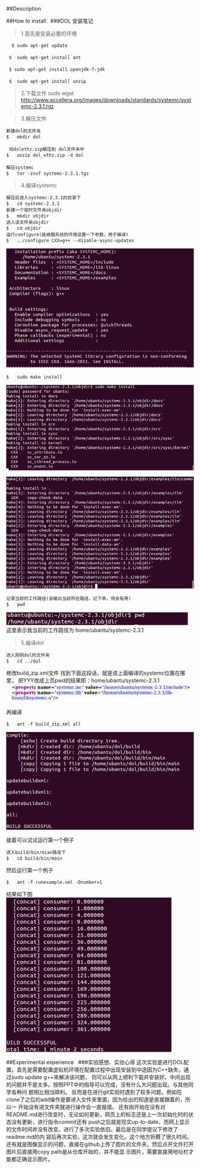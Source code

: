 ##Description
  
 
##How to install   
###DOL 安装笔记
>1.首先是安装必要的环境
  
      $	sudo apt-get update
  
 	 $	sudo apt-get install ant
  
	 $ sudo apt-get install openjdk-7-jdk
  
 	 $	sudo apt-get install unzip
  
>2.下载文件
  	sudo wget http://www.accellera.org/images/downloads/standards/systemc/systemc-2.3.1.tgz
  
  
>3.解压文件
  
  
  	新建dol的文件夹 
	$	mkdir dol
  
 	 将dolethz.zip解压到 dol文件夹中
	$	unzip dol_ethz.zip -d dol

	解压systemc
	$	tar -zxvf systemc-2.3.1.tgz
    
>4.编译systemc
  
	解压后进入systemc-2.3.1的目录下
	$	cd systemc-2.3.1
	新建一个临时文件夹objdir
	$	mkdir objdir
	进入该文件夹objdir
	$	cd objdir
	运行configure(能根据系统的环境设置一下参数，用于编译)
	$	../configure CXX=g++ --disable-async-updates

![after configure](https://github.com/Crazy-Jesse/ES2016_14353110/raw/master/DOL/lab2/2.PNG)

	$	sudo make install

![install1]( https://github.com/Crazy-Jesse/ES2016_14353110/raw/master/DOL/lab2/3.PNG)

![install2](https://github.com/Crazy-Jesse/ES2016_14353110/raw/master/DOL/4.PNG)


	记录当前的工作路径(会输出当前所在路径，记下来，待会有用)
	$	pwd
![pwd]( https://github.com/Crazy-Jesse/ES2016_14353110/raw/master/DOL/lab2/5.PNG)
这里表示我当前的工作路径为 home/ubantu/systemc-2.3.1

>5.编译dol
  
  
	进入刚刚dol的文件夹
	$	cd ../dol
修改build_zip.xml文件
找到下面这段话，就是说上面编译的systemc位置在哪里，
<property name="systemc.inc" value="YYY/include"/>
<property name="systemc.lib" value="YYY/lib-linux/libsystemc.a"/>
把YYY改成上页pwd的结果即：home/ubantu/systemc-2.3.1
![build_zip.xml](https://github.com/Crazy-Jesse/ES2016_14353110/raw/master/DOL/lab2/9.PNG)

   再编译

   	$	ant -f build_zip.xml all
 ![build_zip.xml](https://github.com/Crazy-Jesse/ES2016_14353110/raw/master/DOL/lab2/6.PNG)

接着可以试试运行第一个例子
  
  
	进入build/bin/mian路径下
	$	cd build/bin/main
然后运行第一个例子
  
	$	ant -f runexample.xml -Dnumber=1
结果如下图
![第一个例子](https://github.com/Crazy-Jesse/ES2016_14353110/raw/master/DOL/lab2/7.PNG)


##Experimental experience   
###实验感想、实验心得 
    	这次实验是进行DOL配置。首先是需要配置虚拟机环境在配置过程中出现安装到中途因为C++缺失，通过sudo update g++来解决该问题，
        则可以从网上顺利下载并安装好。中间出现的问题并不是太多。按照PPT中的指导可以完成，没有什么大问题出现。与其他同学各种问
        题相比相当顺利。
        反而是在进行git实验时遇到了较多问题，例如在clone了之后的add操作是要进入文件夹里面，因为给出的知道是直接跟着的，所以一
        开始没有进文件夹就进行操作会一直报错。
        还有刚开始在没有对README.md进行改变时，无论如何更新，网页上的标志还是上一次初始化时的状态没有更新，进行指令commit还有
        push之后就是现实up-to-date，而网上显示的文件时间并没有改变。进行了多次实验依旧。最后是在同学提议下修改了readme.md的内
        容后再次实验，这次就会发生变化。这个地方折腾了很久时间。
        还有就是图像显示的问题，直接在github上传了图片的文件夹，然后点开文件打开图片后直接用copy path是从仓库开始的，并不能显
        示图片，需要直接用地址栏才能都正确显示图片。
